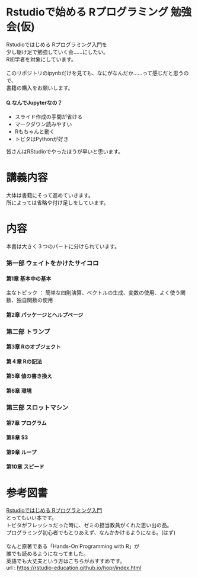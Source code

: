 # Rstudioで始める Rプログラミング 勉強会(仮)
Rstudioではじめる Rプログラミング入門を<br>
少し駆け足で勉強していく会……にしたい。<br>
R初学者を対象にしています。<br>
<br>
このリポジトリのipynbだけを見ても、なにがなんだか……って感じだと思うので、<br>
書籍の購入をお願いします。<br>
#### Q.なんでJupyterなの？
* スライド作成の手間が省ける
* マークダウン読みやすい
* Rもちゃんと動く
* トビタはPythonが好き

皆さんはRStudioでやったほうが早いと思います。
# 講義内容
大体は書籍にそって進めていきます。<br>
所によっては省略や付け足しをしています。
# 内容
本書は大きく３つのパートに分けられています。
### 第一部 ウェイトをかけたサイコロ
#### 第1章 基本中の基本
主なトピック ： 簡単な四則演算、ベクトルの生成、変数の使用、よく使う関数、独自関数の使用
#### 第2章 パッケージとヘルプページ 
### 第二部 トランプ
#### 第3章 Rのオブジェクト
#### 第４章 Rの記法
#### 第5章 値の書き換え
#### 第6章 環境
### 第三部 スロットマシン
#### 第7章 プログラム
#### 第8章 S3
#### 第9章 ループ
#### 第10章 スピード

# 参考図書
[Rstudioではじめる Rプログラミング入門](https://www.amazon.co.jp/RStudio%E3%81%A7%E3%81%AF%E3%81%98%E3%82%81%E3%82%8BR%E3%83%97%E3%83%AD%E3%82%B0%E3%83%A9%E3%83%9F%E3%83%B3%E3%82%B0%E5%85%A5%E9%96%80-Garrett-Grolemund/dp/4873117151)<br>
とってもいい本です。<br>
トビタがフレッシュだった時に、ゼミの担当教員がくれた思い出の品。<br>
プログラミング初心者でもとりあえず、なんかかけるようになる。(はず)<br>
<br>
なんと原著である「Hands-On Programming with R」が<br>
誰でも読めるようになってました。<br>
英語でも大丈夫という方はこちらがおすすめです。<br>
url : https://rstudio-education.github.io/hopr/index.html
